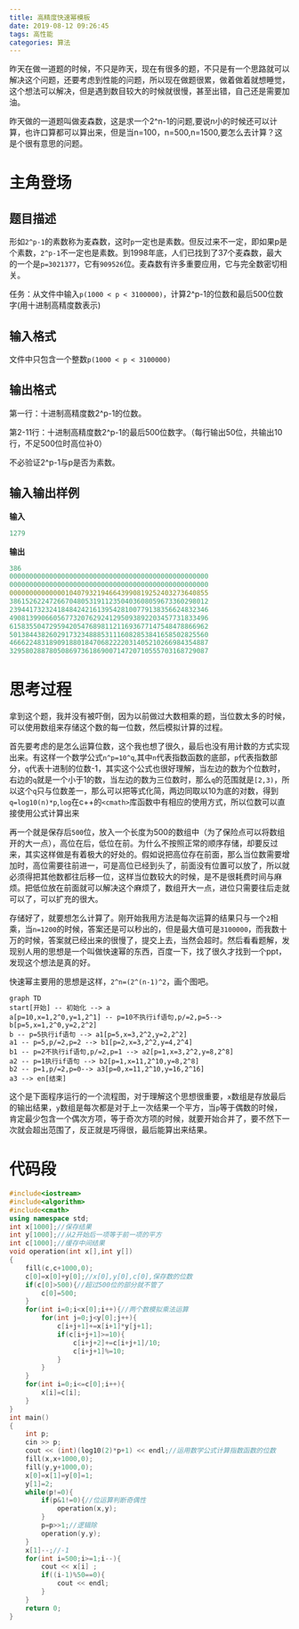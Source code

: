 ```yaml
---
title: 高精度快速幂模板
date: 2019-08-12 09:26:45
tags: 高性能
categories: 算法
---
```

昨天在做一道题的时候，不只是昨天，现在有很多的题，不只是有一个思路就可以解决这个问题，还要考虑到性能的问题，所以现在做题很累，做着做着就想睡觉，这个想法可以解决，但是遇到数目较大的时候就很慢，甚至出错，自己还是需要加油。<!--more-->

昨天做的一道题叫做麦森数，这是求一个2^n-1的问题,要说n小的时候还可以计算，也许口算都可以算出来，但是当n=100，n=500,n=1500,要怎么去计算？这是个很有意思的问题。

# 主角登场

## 题目描述

形如`2^p-1`的素数称为麦森数，这时`p`一定也是素数。但反过来不一定，即如果p是个素数，`2^p-1`不一定也是素数。到1998年底，人们已找到了37个麦森数，最大的一个是`p=3021377`，它有`909526`位。麦森数有许多重要应用，它与完全数密切相关。

任务：从文件中输入`p(1000 < p < 3100000)`，计算2^p-1的位数和最后500位数字(用十进制高精度数表示)

## 输入格式

文件中只包含一个整数`p(1000 < p < 3100000)`

## 输出格式

第一行：十进制高精度数2^p-1的位数。

第2-11行：十进制高精度数2^p-1的最后500位数字。（每行输出50位，共输出10行，不足500位时高位补0）

不必验证2^p-1与p是否为素数。

## 输入输出样例

**输入**

```yaml
1279
```

**输出**

```yaml
386
00000000000000000000000000000000000000000000000000
00000000000000000000000000000000000000000000000000
00000000000000104079321946643990819252403273640855
38615262247266704805319112350403608059673360298012
23944173232418484242161395428100779138356624832346
49081399066056773207629241295093892203457731833496
61583550472959420547689811211693677147548478866962
50138443826029173234888531116082853841658502825560
46662248318909188018470682222031405210266984354887
32958028878050869736186900714720710555703168729087
```

# 思考过程

拿到这个题，我并没有被吓倒，因为以前做过大数相乘的题，当位数太多的时候，可以使用数组来存储这个数的每一位数，然后模拟计算的过程。

首先要考虑的是怎么运算位数，这个我也想了很久，最后也没有用计数的方式实现出来。有这样一个数学公式`n^p=10^q`,其中`n`代表指数函数的底部，`p`代表指数部分，`q`代表十进制的位数-1，其实这个公式也很好理解，当左边的数为个位数时，右边的`q`就是一个小于1的数，当左边的数为三位数时，那么`q`的范围就是`[2,3)`，所以这个`q`只与位数差一，那么可以把等式化简，两边同取以10为底的对数，得到`q=log10(n)*p`,`log`在c++的`<cmath>`库函数中有相应的使用方式，所以位数可以直接使用公式计算出来

再一个就是保存后`500`位，放入一个长度为500的数组中（为了保险点可以将数组开的大一点），高位在后，低位在前。为什么不按照正常的顺序存储，却要反过来，其实这样做是有着极大的好处的。假如说把高位存在前面，那么当位数需要增加时，高位需要往前进一，可是高位已经到头了，前面没有位置可以放了，所以就必须得把其他数都往后移一位，这样当位数较大的时候，是不是很耗费时间与麻烦。把低位放在前面就可以解决这个麻烦了，数组开大一点，进位只需要往后走就可以了，可以扩充的很大。

存储好了，就要想怎么计算了。刚开始我用方法是每次运算的结果只与一个`2`相乘，当`n=1200`的时候，答案还是可以秒出的，但是最大值可是`3100000`，而我数十万的时候，答案就已经出来的很慢了，提交上去，当然会超时。然后看看题解，发现别人用的思想是一个叫做快速幂的东西，百度一下，找了很久才找到一个ppt，发现这个想法是真的好。

快速幂主要用的思想是这样，`2^n=(2^(n-1)^2`，画个图吧。

```
graph TD
start[开始] -- 初始化 --> a 
a[p=10,x=1,2^0,y=1,2^1] -- p=10不执行if语句,p/=2,p=5--> b[p=5,x=1,2^0,y=2,2^2]
b -- p=5执行if语句 --> a1[p=5,x=3,2^2,y=2,2^2]
a1 -- p=5,p/=2,p=2 --> b1[p=2,x=3,2^2,y=4,2^4]
b1 -- p=2不执行if语句,p/=2,p=1 --> a2[p=1,x=3,2^2,y=8,2^8]
a2 -- p=1执行if语句 --> b2[p=1,x=11,2^10,y=8,2^8]
b2 -- p=1,p/=2,p=0--> a3[p=0,x=11,2^10,y=16,2^16]
a3 --> en[结束]
```

这个是下面程序运行的一个流程图，对于理解这个思想很重要，`x`数组是存放最后的输出结果，`y`数组是每次都是对于上一次结果一个平方，当`p`等于偶数的时候，肯定最少包含一个偶次方项，等于奇次方项的时候，就要开始合并了，要不然下一次就会超出范围了，反正就是巧得很，最后能算出来结果。

# 代码段

```c++
#include<iostream>
#include<algorithm>
#include<cmath>
using namespace std;
int x[1000];//保存结果 
int y[1000];//从2开始后一项等于前一项的平方 
int c[1000];//缓存中间结果 
void operation(int x[],int y[])
{
	fill(c,c+1000,0);
	c[0]=x[0]+y[0];//x[0],y[0],c[0],保存数的位数 
	if(c[0]>500){//超过500位的部分就不管了 
		c[0]=500;
	}
	for(int i=0;i<x[0];i++){//两个数模拟乘法运算 
		for(int j=0;j<y[0];j++){
			c[i+j+1]+=x[i+1]*y[j+1];
			if(c[i+j+1]>=10){
				c[i+j+2]+=c[i+j+1]/10;
				c[i+j+1]%=10;
			}
		}
	}
	for(int i=0;i<=c[0];i++){ 
		x[i]=c[i];
	}
}
int main()
{
	int p;
	cin >> p;
	cout << (int)(log10(2)*p+1) << endl;//运用数学公式计算指数函数的位数 
	fill(x,x+1000,0);
	fill(y,y+1000,0);
	x[0]=x[1]=y[0]=1;
	y[1]=2;
	while(p!=0){
		if(p&1!=0){//位运算判断奇偶性 
			operation(x,y);
		}
		p=p>>1;//逻辑除 
		operation(y,y);
	}
	x[1]--;//-1 
	for(int i=500;i>=1;i--){
		cout << x[i] ;
		if((i-1)%50==0){
			cout << endl;
		}
	}
	return 0;
}
```